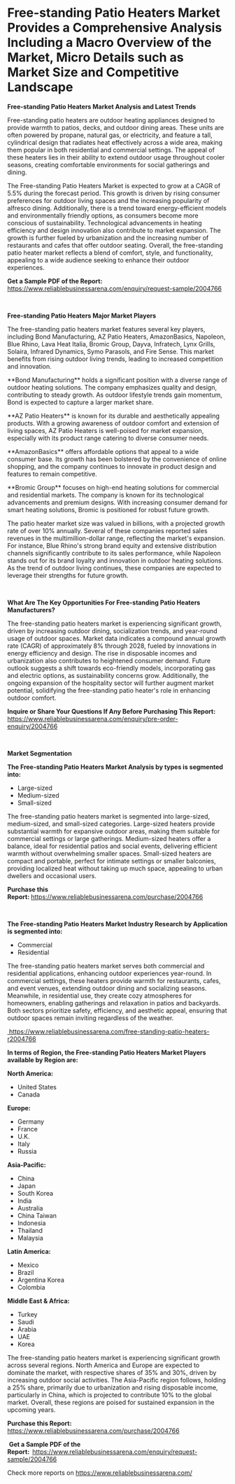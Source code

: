 <p><h1>Free-standing Patio Heaters Market Provides a Comprehensive Analysis Including a Macro Overview of the Market, Micro Details such as Market Size and Competitive Landscape</h1></p><p><strong>Free-standing Patio Heaters Market Analysis and Latest Trends</strong></p>
<p><p>Free-standing patio heaters are outdoor heating appliances designed to provide warmth to patios, decks, and outdoor dining areas. These units are often powered by propane, natural gas, or electricity, and feature a tall, cylindrical design that radiates heat effectively across a wide area, making them popular in both residential and commercial settings. The appeal of these heaters lies in their ability to extend outdoor usage throughout cooler seasons, creating comfortable environments for social gatherings and dining.</p><p>The Free-standing Patio Heaters Market is expected to grow at a CAGR of 5.5% during the forecast period. This growth is driven by rising consumer preferences for outdoor living spaces and the increasing popularity of alfresco dining. Additionally, there is a trend toward energy-efficient models and environmentally friendly options, as consumers become more conscious of sustainability. Technological advancements in heating efficiency and design innovation also contribute to market expansion. The growth is further fueled by urbanization and the increasing number of restaurants and cafes that offer outdoor seating. Overall, the free-standing patio heater market reflects a blend of comfort, style, and functionality, appealing to a wide audience seeking to enhance their outdoor experiences.</p></p>
<p><strong>Get a Sample PDF of the Report:&nbsp;</strong> <a href="https://www.reliablebusinessarena.com/enquiry/request-sample/2004766?utm_campaign=1998&utm_medium=2&utm_source=Github&utm_content=ia&utm_term=15012025&utm_id=free-standing-patio-heaters">https://www.reliablebusinessarena.com/enquiry/request-sample/2004766</a></p>
<p>&nbsp;</p>
<p><strong>Free-standing Patio Heaters Major Market Players</strong></p>
<p><p>The free-standing patio heaters market features several key players, including Bond Manufacturing, AZ Patio Heaters, AmazonBasics, Napoleon, Blue Rhino, Lava Heat Italia, Bromic Group, Dayva, Infratech, Lynx Grills, Solaira, Infrared Dynamics, Symo Parasols, and Fire Sense. This market benefits from rising outdoor living trends, leading to increased competition and innovation.</p><p>**Bond Manufacturing** holds a significant position with a diverse range of outdoor heating solutions. The company emphasizes quality and design, contributing to steady growth. As outdoor lifestyle trends gain momentum, Bond is expected to capture a larger market share.</p><p>**AZ Patio Heaters** is known for its durable and aesthetically appealing products. With a growing awareness of outdoor comfort and extension of living spaces, AZ Patio Heaters is well-poised for market expansion, especially with its product range catering to diverse consumer needs.</p><p>**AmazonBasics** offers affordable options that appeal to a wide consumer base. Its growth has been bolstered by the convenience of online shopping, and the company continues to innovate in product design and features to remain competitive.</p><p>**Bromic Group** focuses on high-end heating solutions for commercial and residential markets. The company is known for its technological advancements and premium designs. With increasing consumer demand for smart heating solutions, Bromic is positioned for robust future growth.</p><p>The patio heater market size was valued in billions, with a projected growth rate of over 10% annually. Several of these companies reported sales revenues in the multimillion-dollar range, reflecting the market's expansion. For instance, Blue Rhino's strong brand equity and extensive distribution channels significantly contribute to its sales performance, while Napoleon stands out for its brand loyalty and innovation in outdoor heating solutions. As the trend of outdoor living continues, these companies are expected to leverage their strengths for future growth.</p></p>
<p>&nbsp;</p>
<p><strong>What Are The Key Opportunities For Free-standing Patio Heaters Manufacturers?</strong></p>
<p><p>The free-standing patio heaters market is experiencing significant growth, driven by increasing outdoor dining, socialization trends, and year-round usage of outdoor spaces. Market data indicates a compound annual growth rate (CAGR) of approximately 8% through 2028, fueled by innovations in energy efficiency and design. The rise in disposable incomes and urbanization also contributes to heightened consumer demand. Future outlook suggests a shift towards eco-friendly models, incorporating gas and electric options, as sustainability concerns grow. Additionally, the ongoing expansion of the hospitality sector will further augment market potential, solidifying the free-standing patio heater's role in enhancing outdoor comfort.</p></p>
<p><strong>Inquire or Share Your Questions If Any Before Purchasing This Report:</strong> <a href="https://www.reliablebusinessarena.com/enquiry/pre-order-enquiry/2004766?utm_campaign=1998&utm_medium=2&utm_source=Github&utm_content=ia&utm_term=15012025&utm_id=free-standing-patio-heaters">https://www.reliablebusinessarena.com/enquiry/pre-order-enquiry/2004766</a></p>
<p>&nbsp;</p>
<p><strong>Market Segmentation</strong></p>
<p><strong>The Free-standing Patio Heaters Market Analysis by types is segmented into:</strong></p>
<p><ul><li>Large-sized</li><li>Medium-sized</li><li>Small-sized</li></ul></p>
<p><p>The free-standing patio heaters market is segmented into large-sized, medium-sized, and small-sized categories. Large-sized heaters provide substantial warmth for expansive outdoor areas, making them suitable for commercial settings or large gatherings. Medium-sized heaters offer a balance, ideal for residential patios and social events, delivering efficient warmth without overwhelming smaller spaces. Small-sized heaters are compact and portable, perfect for intimate settings or smaller balconies, providing localized heat without taking up much space, appealing to urban dwellers and occasional users.</p></p>
<p><strong>Purchase this Report:&nbsp;</strong><a href="https://www.reliablebusinessarena.com/purchase/2004766?utm_campaign=1998&utm_medium=2&utm_source=Github&utm_content=ia&utm_term=15012025&utm_id=free-standing-patio-heaters">https://www.reliablebusinessarena.com/purchase/2004766</a></p>
<p>&nbsp;</p>
<p><strong>The Free-standing Patio Heaters Market Industry Research by Application is segmented into:</strong></p>
<p><ul><li>Commercial</li><li>Residential</li></ul></p>
<p><p>The free-standing patio heaters market serves both commercial and residential applications, enhancing outdoor experiences year-round. In commercial settings, these heaters provide warmth for restaurants, cafes, and event venues, extending outdoor dining and socializing seasons. Meanwhile, in residential use, they create cozy atmospheres for homeowners, enabling gatherings and relaxation in patios and backyards. Both sectors prioritize safety, efficiency, and aesthetic appeal, ensuring that outdoor spaces remain inviting regardless of the weather.</p></p>
<p><a href="https://www.reliablebusinessarena.com/free-standing-patio-heaters-r2004766?utm_campaign=1998&utm_medium=2&utm_source=Github&utm_content=ia&utm_term=15012025&utm_id=free-standing-patio-heaters">&nbsp;https://www.reliablebusinessarena.com/free-standing-patio-heaters-r2004766</a></p>
<p><strong>In terms of Region, the Free-standing Patio Heaters Market Players available by Region are:</strong></p>
<p>
    <p> <strong> North America: </strong>
        <ul>
            <li>United States</li>
            <li>Canada</li>
        </ul>
        </p> 
    <p> <strong> Europe: </strong>
        <ul>
            <li>Germany</li>
            <li>France</li>
            <li>U.K.</li>
            <li>Italy</li>
            <li>Russia</li>
        </ul>
        </p> 
    <p> <strong> Asia-Pacific: </strong>
        <ul>
            <li>China</li>
            <li>Japan</li>
            <li>South Korea</li>
            <li>India</li>
            <li>Australia</li>
            <li>China Taiwan</li>
            <li>Indonesia</li>
            <li>Thailand</li>
            <li>Malaysia</li>
        </ul>
        </p> 
    <p> <strong> Latin America: </strong>
        <ul>
            <li>Mexico</li>
            <li>Brazil</li>
            <li>Argentina Korea</li>
            <li>Colombia</li>
        </ul>
        </p> 
    <p> <strong> Middle East & Africa: </strong>
        <ul>
            <li>Turkey</li>
            <li>Saudi</li>
            <li>Arabia</li>
            <li>UAE</li>
            <li>Korea</li>
        </ul>
    </p>
    </p>
<p><p>The free-standing patio heaters market is experiencing significant growth across several regions. North America and Europe are expected to dominate the market, with respective shares of 35% and 30%, driven by increasing outdoor social activities. The Asia-Pacific region follows, holding a 25% share, primarily due to urbanization and rising disposable income, particularly in China, which is projected to contribute 10% to the global market. Overall, these regions are poised for sustained expansion in the upcoming years.</p></p>
<p><strong>Purchase this Report: </strong><a href="https://www.reliablebusinessarena.com/purchase/2004766?utm_campaign=1998&utm_medium=2&utm_source=Github&utm_content=ia&utm_term=15012025&utm_id=free-standing-patio-heaters">https://www.reliablebusinessarena.com/purchase/2004766</a></p>
<p>&nbsp;<strong>Get a Sample PDF of the Report:&nbsp;&nbsp;</strong><a href="https://www.reliablebusinessarena.com/enquiry/request-sample/2004766?utm_campaign=1998&utm_medium=2&utm_source=Github&utm_content=ia&utm_term=15012025&utm_id=free-standing-patio-heaters">https://www.reliablebusinessarena.com/enquiry/request-sample/2004766</a></p>
<p><strong></strong></p>
<p>Check more reports on <a href="https://www.reliablebusinessarena.com/?utm_campaign=1998&utm_medium=2&utm_source=Github&utm_content=ia&utm_term=15012025&utm_id=free-standing-patio-heaters">https://www.reliablebusinessarena.com/</a></p>